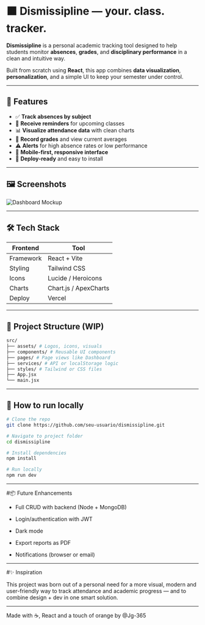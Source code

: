# 🟧 Dismissipline — your. class. tracker.

**Dismissipline** is a personal academic tracking tool designed to help students monitor **absences**, **grades**, and **disciplinary performance** in a clean and intuitive way.  

Built from scratch using **React**, this app combines **data visualization**, **personalization**, and a simple UI to keep your semester under control.

---

## 📱 Features

- ✅ **Track absences by subject**
- 📅 **Receive reminders** for upcoming classes
- 📊 **Visualize attendance data** with clean charts
- 🧠 **Record grades** and view current averages
- ⚠️ **Alerts** for high absence rates or low performance
- 🌙 **Mobile-first, responsive interface**
- 🚀 **Deploy-ready** and easy to install

---

## 🖼️ Screenshots

![Dashboard Mockup](C:\Users\joaog\Downloads\Home.png)

---

## 🛠 Tech Stack

| Frontend | Tool           |
|----------|----------------|
| Framework | React + Vite |
| Styling   | Tailwind CSS |
| Icons     | Lucide / Heroicons |
| Charts    | Chart.js / ApexCharts |
| Deploy    | Vercel        |

---

## 🚧 Project Structure (WIP)
```bash
src/
├── assets/ # Logos, icons, visuals
├── components/ # Reusable UI components
├── pages/ # Page views like Dashboard
├── services/ # API or localStorage logic
├── styles/ # Tailwind or CSS files
├── App.jsx
└── main.jsx

```
---

## 🧪 How to run locally

```bash
# Clone the repo
git clone https://github.com/seu-usuario/dismissipline.git

# Navigate to project folder
cd dismissipline

# Install dependencies
npm install

# Run locally
npm run dev
```
---
#📦 Future Enhancements
- Full CRUD with backend (Node + MongoDB)

- Login/authentication with JWT

- Dark mode

- Export reports as PDF

- Notifications (browser or email)
---

#✨ Inspiration

This project was born out of a personal need for a more visual, modern and user-friendly way to track attendance and academic progress — and to combine design + dev in one smart solution.

---

Made with ☕, React and a touch of orange by @Jg-365

